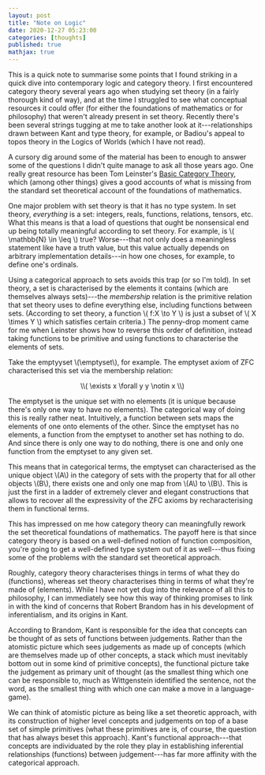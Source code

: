 ```yaml
---
layout: post
title: "Note on Logic"
date: 2020-12-27 05:23:00
categories: [thoughts]
published: true
mathjax: true
---
```


This is a quick note to summarise some points that I found striking in a quick dive into contemporary logic and category theory. I first encountered category theory several years ago when studying set theory (in a fairly thorough kind of way), and at the time I struggled to see what conceptual resources it could offer (for either the foundations of mathematics or for philosophy) that weren't already present in set theory. Recently there's been several strings tugging at me to take another look at it---relationships drawn between Kant and type theory, for example, or Badiou's appeal to topos theory in the Logics of Worlds (which I have not read).

A cursory dig around some of the material has been to enough to answer some of the questions I didn't quite manage to ask all those years ago. One really great resource has been Tom Leinster's [Basic Category Theory](https://arxiv.org/pdf/1612.09375.pdf), which (among other things) gives a good accounts of what is missing from the standard set theoretical account of the foundations of mathematics.

One major problem with set theory is that it has no type system. In set theory, _everything_ is a set: integers, reals, functions, relations, tensors, etc. What this means is that a load of questions that ought be nonsensical end up being totally meaningful according to set theory. For example, is \\( \mathbb{N} \in \leq \\) true? Worse---that not only does a meaningless statement like have a truth value, but this value actually depends on arbitrary implementation details---in how one choses, for example, to define one's ordinals.

Using a categorical approach to sets avoids this trap (or so I'm told). In set theory, a set is characterised by the elements it contains (which are themselves always sets)---the _membership_ relation is the primitive relation that set theory uses to define everything else, including functions between sets. (According to set theory, a function \\( f:X \to Y \\) is just a subset of \\( X \times Y \\) which satisfies certain criteria.) The penny-drop moment came for me when Leinster shows how to reverse this order of definition, instead taking functions to be primitive and using functions to characterise the elements of sets.

Take the emptyyset \\(\emptyset\\), for example. The emptyset axiom of ZFC characterised this set via the membership relation:

<p align="center" markdown="1"> \\( \exists x \forall y y \notin x \\)</p>

The emptyset is the unique set with no elements (it is unique because there's only one way to have no elements). The categorical way of doing this is really rather neat. Intuitively, a function between sets maps the elements of one onto elements of the other. Since the emptyset has no elements, a function from the emptyset to another set has nothing to do. And since there is only one way to do nothing, there is one and only one function from the emptyset to any given set.

This means that in categorical terms, the emptyset can characterised as the unique object \\(A\\) in the category of sets with the property that for all other objects \\(B\\), there exists one and only one map from \\(A\\) to \\(B\\). This is just the first in a ladder of extremely clever and elegant constructions that allows to recover all the expressivity of the ZFC axioms by recharacterising them in functional terms.

This has impressed on me how category theory can meaningfully rework the set theoretical foundations of mathematics. The payoff here is that since category theory is based on a well-defined notion of function composition, you're going to get a well-defined type system out of it as well---thus fixing some of the problems with the standard set theoretical approach.

Roughly, category theory characterises things in terms of what they do (functions), whereas set theory characterises thing in terms of what they're made of (elements). While I have not yet dug into the relevance of all this to philosophy, I can  immediately see how this way of thinking promises to link in with the kind of concerns that Robert Brandom has in his development of inferentialism, and its origins in Kant.

According to Brandom, Kant is responsible for the idea that concepts can be thought of as sets of functions between judgements. Rather than the atomistic picture which sees judgements as made up of concepts (which are themselves made up of other concepts, a stack which must inevitably bottom out in some kind of primitive concepts), the functional picture take the judgement as primary unit of thought (as the smallest thing which one can be responsible to, much as Wittgenstein identified the sentence, not the word, as the smallest thing with which one can make a move in a language-game).

We can think of atomistic picture as being like a set theoretic approach, with its construction of higher level concepts and judgements on top of a base set of simple primitives (what these primitives are is, of course, the question that has always beset this approach). Kant's functional approach---that concepts are individuated by the role they play in establishing inferential relationships (functions) between judgement---has far more affinity with the categorical approach. 
